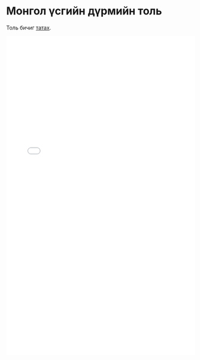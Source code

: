 # Монгол үсгийн дүрмийн толь

Толь бичиг [татах](docs/toli.pdf).

<embed src="docs/toli.pdf" width="100%" height="850vh"/>
